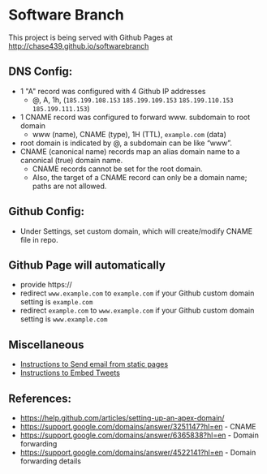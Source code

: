 # Software Branch

This project is being served with Github Pages at http://chase439.github.io/softwarebranch

## DNS Config:
 - 1 "A" record was configured with 4 Github IP addresses
   - @, A, 1h, (`185.199.108.153` `185.199.109.153` `185.199.110.153` `185.199.111.153`)
 - 1 CNAME record was configured to forward www. subdomain to root domain
   - www (name), CNAME (type), 1H (TTL), `example.com` (data)
 - root domain is indicated by @, a subdomain can be like “www”.
 - CNAME (canonical name) records map an alias domain name to a canonical (true) domain name.
   - CNAME records cannot be set for the root domain.
   - Also, the target of a CNAME record can only be a domain name; paths are not allowed.

## Github Config:
 - Under Settings, set custom domain, which will create/modify CNAME file in repo.

## Github Page will automatically
 - provide https://
 - redirect `www.example.com` to `example.com` if your Github custom domain setting is `example.com`
 - redirect `example.com` to `www.example.com` if your Github custom domain setting is `www.example.com`

## Miscellaneous
 - [Instructions to Send email from static pages](https://formspree.io)
 - [Instructions to Embed Tweets](https://developer.twitter.com/en/docs/twitter-for-websites/timelines/overview.html)

## References:
 - https://help.github.com/articles/setting-up-an-apex-domain/
 - https://support.google.com/domains/answer/3251147?hl=en - CNAME
 - https://support.google.com/domains/answer/6365838?hl=en - Domain forwarding
 - https://support.google.com/domains/answer/4522141?hl=en - Domain forwarding details

